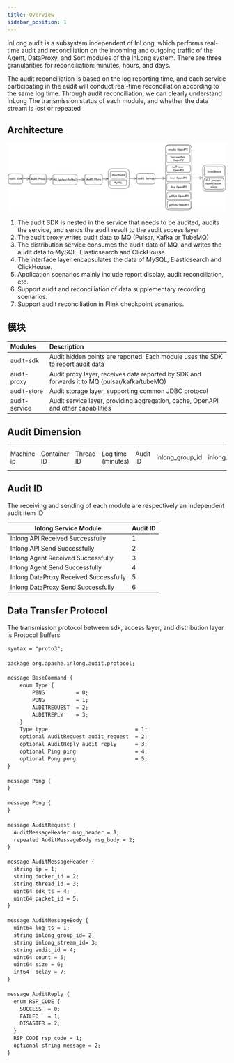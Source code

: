 ```yaml
---
title: Overview
sidebar_position: 1
---
```


InLong audit is a subsystem independent of InLong, which performs real-time audit and reconciliation on the incoming and outgoing traffic of the Agent, DataProxy, and Sort modules of the InLong system.
There are three granularities for reconciliation: minutes, hours, and days.

The audit reconciliation is based on the log reporting time, and each service participating in the audit will conduct real-time reconciliation according to the same log time. Through audit reconciliation, we can clearly understand InLong
The transmission status of each module, and whether the data stream is lost or repeated

## Architecture
![](img/audit_architecture.png)
1. The audit SDK is nested in the service that needs to be audited, audits the service, and sends the audit result to the audit access layer
2. The audit proxy writes audit data to MQ (Pulsar, Kafka or TubeMQ)
3. The distribution service consumes the audit data of MQ, and writes the audit data to MySQL, Elasticsearch and ClickHouse.
4. The interface layer encapsulates the data of MySQL, Elasticsearch and ClickHouse.
5. Application scenarios mainly include report display, audit reconciliation, etc.
6. Support audit and reconciliation of data supplementary recording scenarios.
7. Support audit reconciliation in Flink checkpoint scenarios.

## 模块

| Modules                     | Description                                                                                  |
|:----------------------------|:---------------------------------------------------------------------------------------------|
| audit-sdk                   | Audit hidden points are reported. Each module uses the SDK to report audit data              |
| audit-proxy                 | Audit proxy layer, receives data reported by SDK and forwards it to MQ (pulsar/kafka/tubeMQ) |
| audit-store                 | Audit storage layer, supporting common JDBC protocol                                         |
| audit-service               | Audit service layer, providing aggregation, cache, OpenAPI and other capabilities            |

## Audit Dimension
| | | || | | | | | |
| ---- | ---- | ---- | ---- | ---- | ---- | ---- | ---- | ---- | ---- |
| Machine ip | Container ID | Thread ID | Log time (minutes) | Audit ID | inlong_group_id | inlong_stream_id | Number of records | Size | Transmission delay (ms) |
## Audit ID
The receiving and sending of each module are respectively an independent audit item ID

|Inlong Service Module |Audit ID |
|----|----|
|Inlong API Received Successfully	|1 |
|Inlong API Send Successfully	|2|
|Inlong Agent Received Successfully	|3|
|Inlong Agent Send Successfully	|4|
|Inlong DataProxy Received Successfully	|5|
|Inlong DataProxy Send Successfully	|6|

## Data Transfer Protocol
The transmission protocol between sdk, access layer, and distribution layer is Protocol Buffers
```markdown
syntax = "proto3";

package org.apache.inlong.audit.protocol;

message BaseCommand {
    enum Type {
        PING          = 0;
        PONG          = 1;
        AUDITREQUEST  = 2;
        AUDITREPLY    = 3;
    }
    Type type                            = 1;
    optional AuditRequest audit_request  = 2;
    optional AuditReply audit_reply      = 3;
    optional Ping ping                   = 4;
    optional Pong pong                   = 5;
}

message Ping {
}

message Pong {
}

message AuditRequest {
  AuditMessageHeader msg_header = 1;   
  repeated AuditMessageBody msg_body = 2;   
}

message AuditMessageHeader {
  string ip = 1;            
  string docker_id = 2;     
  string thread_id = 3;     
  uint64 sdk_ts = 4;        
  uint64 packet_id = 5;     
}

message AuditMessageBody {
  uint64 log_ts = 1;   
  string inlong_group_id= 2;   
  string inlong_stream_id= 3; 
  string audit_id = 4;   
  uint64 count = 5;     
  uint64 size = 6;      
  int64  delay = 7;      
}

message AuditReply {
  enum RSP_CODE {
    SUCCESS  = 0;  
    FAILED   = 1;   
    DISASTER = 2; 
  }
  RSP_CODE rsp_code = 1;   
  optional string message = 2;
}
```